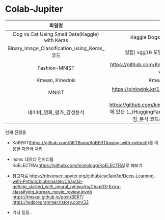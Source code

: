# Colab-Jupiter

|파일명|설명|
|:---:|:---:|
|Dog vs Cat Using Small Data(Kaggle) with Keras|Kaggle Dogs-vs-Cats challenge|
|Binary_Image_Classification_using_Keras_코드|실험) vgg16 모델의 하이퍼 파라미터 변경|
|Fashion-MNIST|https://github.com/KerasKorea/KEKOxTutorial 참고 vgg 추가|
|Kmean, Kmedois|Kmean, Kmedois|
|MNIST|https://pinkwink.kr/1121 에서 갖고옴, layer 별 출력 값 확인|
|네이버_영화_평가_감성분석|https://github.com/kimwoonggon/publicservant_AI 에 있는 1_(HuggingFace+TF2)네이버_영화_평가_긍부정_분석 코드를 이용하여 리뷰 분석|


현재 진행중
- KoBERT(https://github.com/SKTBrain/KoBERT#using-with-pytorch)를 이용한 자연어 처리
- nsmc 데이터 전처리를 KoELECTRA(https://github.com/monologg/KoELECTRA)로 해보기


- 참고자료
https://nbviewer.jupyter.org/github/cyc1am3n/Deep-Learning-with-Python/blob/master/Chap03-getting_started_with_neural_networks/Chap03-Extra-classifying_korean_movie_review.ipynb
https://tmaxai.github.io/post/BERT/
https://wdprogrammer.tistory.com/33
- 기타 등등..
